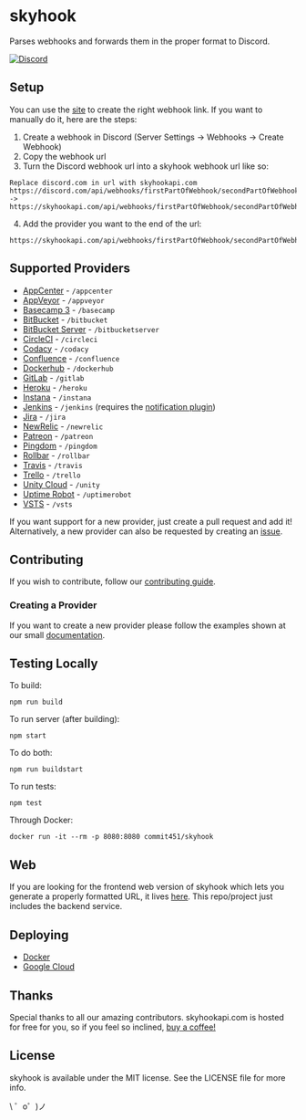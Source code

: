 # skyhook
Parses webhooks and forwards them in the proper format to Discord.

[![Discord](https://discordapp.com/api/guilds/303595820345851905/widget.png)](https://discord.gg/js7wD7p)

## Setup
You can use the [site](https://commit451.github.io/skyhook-web) to create the right webhook link. If you want to manually do it, here are the steps:
1. Create a webhook in Discord (Server Settings -> Webhooks -> Create Webhook)
2. Copy the webhook url
3. Turn the Discord webhook url into a skyhook webhook url like so:
```
Replace discord.com in url with skyhookapi.com
https://discord.com/api/webhooks/firstPartOfWebhook/secondPartOfWebhook
->
https://skyhookapi.com/api/webhooks/firstPartOfWebhook/secondPartOfWebhook
```
4. Add the provider you want to the end of the url:
```
https://skyhookapi.com/api/webhooks/firstPartOfWebhook/secondPartOfWebhook/providerGoesHere
```
## Supported Providers
- [AppCenter](https://learn.microsoft.com/en-us/appcenter/dashboard/webhooks/) - `/appcenter`
- [AppVeyor](https://www.appveyor.com/docs/notifications/#webhook-payload-default) - `/appveyor`
- [Basecamp 3](https://github.com/basecamp/bc3-api/blob/master/sections/webhooks.md) - `/basecamp`
- [BitBucket](https://confluence.atlassian.com/bitbucket/manage-webhooks-735643732.html) - `/bitbucket`
- [BitBucket Server](https://confluence.atlassian.com/bitbucketserver/event-payload-938025882.html) - `/bitbucketserver`
- [CircleCI](https://circleci.com/docs/1.0/configuration/#notify) - `/circleci`
- [Codacy](https://support.codacy.com/hc/en-us/articles/207280359-WebHook-Notifications) - `/codacy`
- [Confluence](https://developer.atlassian.com/cloud/confluence/modules/webhook/) - `/confluence`
- [Dockerhub](https://docs.docker.com/docker-hub/webhooks) - `/dockerhub`
- [GitLab](https://gitlab.com/help/user/project/integrations/webhooks) - `/gitlab`
- [Heroku](https://devcenter.heroku.com/articles/deploy-hooks#http-post-hook) - `/heroku`
- [Instana](https://www.instana.com/docs/ecosystem/webhook/) - `/instana`
- [Jenkins](https://plugins.jenkins.io/notification) - `/jenkins` (requires the [notification plugin](https://wiki.jenkins.io/display/JENKINS/Notification+Plugin))
- [Jira](https://developer.atlassian.com/server/jira/platform/webhooks/) - `/jira`
- [NewRelic](https://docs.newrelic.com/docs/alerts/new-relic-alerts/managing-notification-channels/customize-your-webhook-payload) - `/newrelic`
- [Patreon](https://www.patreon.com/platform/documentation/webhooks) - `/patreon`
- [Pingdom](https://www.pingdom.com/resources/webhooks) - `/pingdom`
- [Rollbar](https://docs.rollbar.com/docs/webhooks) - `/rollbar`
- [Travis](https://docs.travis-ci.com/user/notifications/#Webhooks-Delivery-Format) - `/travis`
- [Trello](https://developers.trello.com/apis/webhooks) - `/trello`
- [Unity Cloud](https://build-api.cloud.unity3d.com/docs/1.0.0/index.html#operation-webhooks-intro) - `/unity`
- [Uptime Robot](https://blog.uptimerobot.com/web-hook-alert-contacts-new-feature/) - `/uptimerobot`
- [VSTS](https://docs.microsoft.com/en-us/vsts/service-hooks/events#) - `/vsts`

If you want support for a new provider, just create a pull request and add it!  
Alternatively, a new provider can also be requested by creating an [issue](https://github.com/Commit451/skyhook/issues).

## Contributing
If you wish to contribute, follow our [contributing guide](CONTRIBUTING.md).

### Creating a Provider
If you want to create a new provider please follow the examples shown at our small [documentation](docs/CreateNewProvider.md).

## Testing Locally
To build:
```
npm run build
```
To run server (after building):
```
npm start
```
To do both:
```
npm run buildstart
```
To run tests:
```
npm test
```

Through Docker:
```
docker run -it --rm -p 8080:8080 commit451/skyhook
```

## Web
If you are looking for the frontend web version of skyhook which lets you generate a properly formatted URL, it lives [here](https://github.com/Commit451/skyhook-web). This repo/project just includes the backend service.

## Deploying
- [Docker](docs/docker)
- [Google Cloud](docs/gcloud)

## Thanks
Special thanks to all our amazing contributors. skyhookapi.com is hosted for free for you, so if you feel so inclined, [buy a coffee!](https://ko-fi.com/jawnnypoo)

## License
skyhook is available under the MIT license. See the LICENSE file for more info.

\ ゜o゜)ノ
